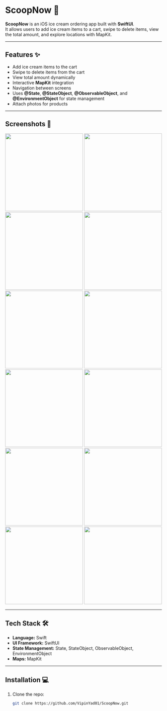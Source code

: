 # ScoopNow 🍦

**ScoopNow** is an iOS ice cream ordering app built with **SwiftUI**.  
It allows users to add ice cream items to a cart, swipe to delete items, view the total amount, and explore locations with MapKit.

---

## Features ✨

- Add ice cream items to the cart  
- Swipe to delete items from the cart  
- View total amount dynamically  
- Interactive **MapKit** integration  
- Navigation between screens  
- Uses **@State**, **@StateObject**, **@ObservableObject**, and **@EnvironmentObject** for state management  
- Attach photos for products  

---

## Screenshots 📸
<img width="250" src="https://github.com/user-attachments/assets/f1978f04-91f3-4584-982d-8cb80c635d4e" />
<img width="250" src="https://github.com/user-attachments/assets/940ac6ab-7627-4999-934c-f1e1c186a9b2" />
<img width="250" src="https://github.com/user-attachments/assets/3f068ace-bda5-47ca-9494-92690427abc3" />
<img width="250" src="https://github.com/user-attachments/assets/c09b8bf2-4054-443c-bb3a-f794608a2532" />
<img width="250" src="https://github.com/user-attachments/assets/a4f19299-9cc9-4c7a-be1f-1727198fe98a" />
<img width="250" src="https://github.com/user-attachments/assets/54d2de1e-22fd-46bb-ae8c-b69eb1aeb6e4" />
<img width="250" src="https://github.com/user-attachments/assets/f0eda274-4831-4cee-b60f-09a43a3d5ffd" />
<img width="250" src="https://github.com/user-attachments/assets/e132f4f6-11e2-4e0e-9775-0732e528f5cd" />
<img width="250" src="https://github.com/user-attachments/assets/859fda0f-3ee6-4670-9a1e-486671412ce7" />
<img width="250" src="https://github.com/user-attachments/assets/54f1cbf3-a581-418f-99d7-c5f30a1f4141" />
<img width="250" src="https://github.com/user-attachments/assets/ae623bf2-351c-439a-ae0b-42bccb78dd7c" />
<img width="250" src="https://github.com/user-attachments/assets/623fe825-4a92-4b9e-bb12-bf8dc1143da3" />

---

## Tech Stack 🛠️

- **Language:** Swift  
- **UI Framework:** SwiftUI  
- **State Management:** State, StateObject, ObservableObject, EnvironmentObject  
- **Maps:** MapKit  

---

## Installation 💻

1. Clone the repo:  
   ```bash
   git clone https://github.com/VipinYad01/ScoopNow.git
